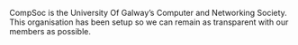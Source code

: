CompSoc is the University Of Galway’s Computer and Networking Society. This organisation has been setup so we can remain as transparent with our members as possible.
